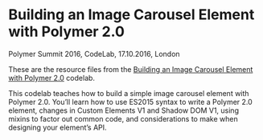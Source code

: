 # Building an Image Carousel Element with Polymer 2.0

Polymer Summit 2016, CodeLab, 17.10.2016, London

These are the resource files from the [Building an Image Carousel Element with Polymer 2.0](https://codelabs.developers.google.com/codelabs/polymer-2-carousel/) codelab.

This codelab teaches how to build a simple image carousel element with Polymer 2.0. You’ll learn how to use ES2015 syntax to write a Polymer 2.0 element, changes in Custom Elements V1 and Shadow DOM V1, using mixins to factor out common code, and considerations to make when designing your element’s API.
